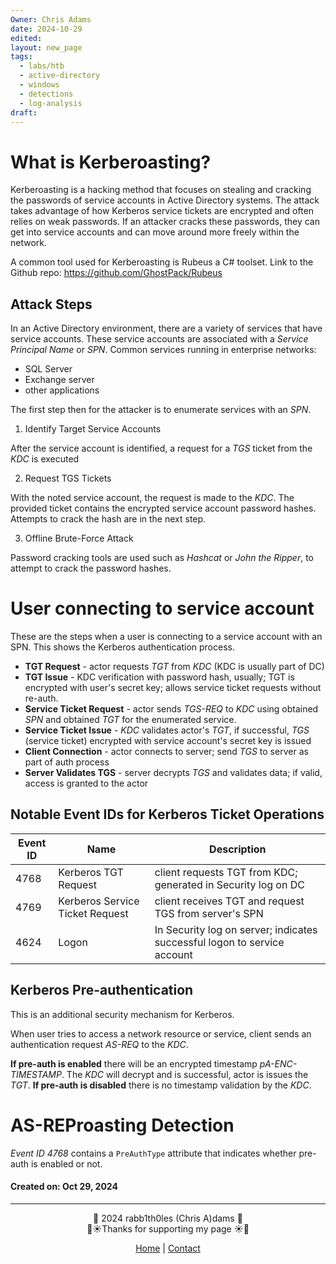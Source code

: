 ```yaml
---
Owner: Chris Adams
date: 2024-10-29
edited: 
layout: new_page
tags:
  - labs/htb
  - active-directory
  - windows
  - detections
  - log-analysis
draft:
---
```

# What is Kerberoasting?

Kerberoasting is a hacking method that focuses on stealing and cracking the passwords of service accounts in Active Directory systems. The attack takes advantage of how Kerberos service tickets are encrypted and often relies on weak passwords. If an attacker cracks these passwords, they can get into service accounts and can move around more freely within the network.

A common tool used for Kerberoasting is Rubeus a C# toolset. Link to the Github repo: https://github.com/GhostPack/Rubeus

## Attack Steps

In an Active Directory environment, there are a variety of services that have service accounts. These service accounts are associated with a *Service Principal Name* or *SPN*. Common services running in enterprise networks:

* SQL Server
* Exchange server
* other applications

The first step then for the attacker is to enumerate services with an *SPN*.

1. Identify Target Service Accounts

After the service account is identified, a request for a *TGS* ticket from the *KDC* is executed

2. Request TGS Tickets

With the noted service account, the request is made to the *KDC*. The provided ticket contains the encrypted service account password hashes. Attempts to crack the hash are in the next step.

3. Offline Brute-Force Attack

Password cracking tools are used such as *Hashcat* or *John the Ripper*, to attempt to crack the password hashes.

# User connecting to service account

These are the steps when a user is connecting to a service account with an SPN. This shows the Kerberos authentication process.

* **TGT Request** - actor requests *TGT* from *KDC* (KDC is usually part of DC)
* **TGT Issue** - KDC verification with password hash, usually; TGT is encrypted with user's secret key; allows service ticket requests without re-auth.
* **Service Ticket Request** - actor sends *TGS-REQ* to *KDC* using obtained *SPN* and obtained *TGT* for the enumerated service.
* **Service Ticket Issue** - *KDC* validates actor's *TGT*, if successful, *TGS* (service ticket) encrypted with service account's secret key is issued
* **Client Connection** - actor connects to server; send *TGS* to server as part of auth process
* **Server Validates TGS** - server decrypts *TGS* and validates data; if valid, access is granted to the actor

## Notable Event IDs for Kerberos Ticket Operations


| Event ID | Name                            | Description                                                              |
| -------- | ------------------------------- | ------------------------------------------------------------------------ |
| 4768     | Kerberos TGT Request            | client requests TGT from KDC; generated in Security log on DC            |
| 4769     | Kerberos Service Ticket Request | client receives TGT and request TGS from server's SPN                    |
| 4624     | Logon                           | In Security log on server; indicates successful logon to service account |

## Kerberos Pre-authentication

This is an additional security mechanism for Kerberos.

When user tries to access a network resource or service, client sends an authentication request *AS-REQ* to the *KDC*.

**If pre-auth is enabled** there will be an encrypted timestamp *pA-ENC-TIMESTAMP*. The *KDC* will decrypt and is successful, actor is issues the *TGT*.
**If pre-auth is disabled** there is no timestamp validation by the *KDC*.

# AS-REProasting Detection

*Event ID 4768* contains a `PreAuthType` attribute that indicates whether pre-auth is enabled or not.

#### Created on: Oct 29, 2024
---
<div style="text-align: center;">
	<div class="gradient-text">👾 2024 rabb1th0les (Chris A)dams 👾</div> 
	🌴☀Thanks for supporting my page ☀🌴
	<nav>
		<ul style="list-style: none; padding: 0;">
			<div style="text-align: center;">
				<li><a href="index.html">Home</a> | <a href="Contact.html">Contact</a></li>
			</div>
		</ul>
	</nav>	
</div>